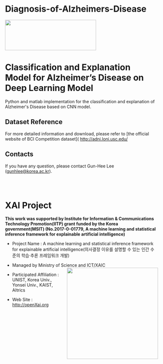 # Diagnosis-of-Alzheimers-Disease

<img src="http://xai.unist.ac.kr/static/img/logos/XAIC_logo.png" width="300" height="100">

# Classification and Explanation Model for Alzheimer’s Disease on Deep Learning Model
Python and matlab implementation for the classification and explanation of Alzheimer's Disease based on CNN model.

## Dataset Reference
For more detailed information and download, please refer to [the official website of BCI Competition dataset]( http://adni.loni.usc.edu/

## Contacts
If you have any question, please contact Gun-Hee Lee (gunhlee@korea.ac.kr).

<br /> 
<br />

# XAI Project 

**This work was supported by Institute for Information & Communications Technology Promotion(IITP) grant funded by the Korea government(MSIT) (No.2017-0-01779, A machine learning and statistical inference framework for explainable artificial intelligence)**

+ Project Name : A machine learning and statistical inference framework for explainable artificial intelligence(의사결정 이유를 설명할 수 있는 인간 수준의 학습·추론 프레임워크 개발)

+ Managed by Ministry of Science and ICT/XAIC <img align="right" src="http://xai.unist.ac.kr/static/img/logos/XAIC_logo.png" width=300px>

+ Participated Affiliation : UNIST, Korea Univ., Yonsei Univ., KAIST, AItrics  

+ Web Site : <http://openXai.org>

